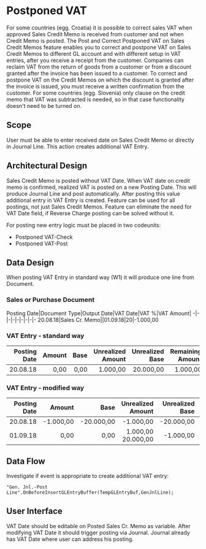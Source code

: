 # Postponed VAT

For some countries (egg. Croatia) it is possible to correct sales VAT when approved Sales Credit Memo is received from customer and not when Credit Memo is posted. The Post and Correct Postponed VAT on Sales Credit Memos feature enables you to correct and postpone VAT on Sales Credit Memos to different GL account and with different setup in VAT entries, after you receive a receipt from the customer. Companies can reclaim VAT from the return of goods from a customer or from a discount granted after the invoice has been issued to a customer. To correct and postpone VAT on the Credit Memos on which the discount is granted after the invoice is issued, you must receive a written confirmation from the customer. For some countries (egg. Slovenia) only clause on the credit memo that VAT was subtracted is needed, so in that case functionality doesn't need to be turned on.

## Scope
User must be able to enter received date on Sales Credit Memo or directly in Journal Line. This action creates additional VAT Entry.

## Architectural Design

Sales Credit Memo is posted without VAT Date. When VAT date on credit memo is confirmed, realized VAT is posted on a new Posting Date. This will produce Journal Line and post automatically. After posting this value additional entry in VAT Entry is created. Feature can be used for all postings, not just Sales Credit Memos. Feature can eliminate the need for VAT Date field, if Reverse Charge posting can be solved without it.

For posting new entry logic must be placed in two codeunits: 
- Postponed VAT-Check
- Postponed VAT-Post

## Data Design

When posting VAT Entry in standard way (W1) it will produce one line from Document.

### Sales or Purchase Document
Posting Date|Document Type|Output Date|VAT Date|VAT %|VAT Amount|
-|-|-|-|-|-|-|-|-
20.08.18|Sales Cr. Memo||01.09.18|20|-1.000,00

### VAT Entry - standard way
Posting Date|Amount|Base|Unrealized Amount|Unrealized Base|Remaining Amount|Remaining Base
-:|-:|-:|-:|-:|-:|-:
20.08.18|0,00|0,00|1.000,00|20.000,00|1.000,00|20.000,00

### VAT Entry - modified way
Posting Date|Amount|Base|Unrealized Amount|Unrealized Base|Remaining Amount|Remaining Base
-:|-:|-:|-:|-:|-:|-:
20.08.18|-1.000,00|-20.000,00|-1.000,00|-20.000,00|0,00|0,00
01.09.18|0,00|0,00|1.000,00	20.000,00|-1.000,00|-20.000,00

## Data Flow

Investigate if event is appropriate to create additional VAT entry:
``` PAS
"Gen. Jnl.-Post Line".OnBeforeInsertGLEntryBuffer(TempGLEntryBuf,GenJnlLine);
```
## User Interface

VAT Date should be editable on Posted Sales Cr. Memo as variable. After modifying VAT Date it should trigger posting via Journal. Journal already has VAT Date where user can address his posting.  